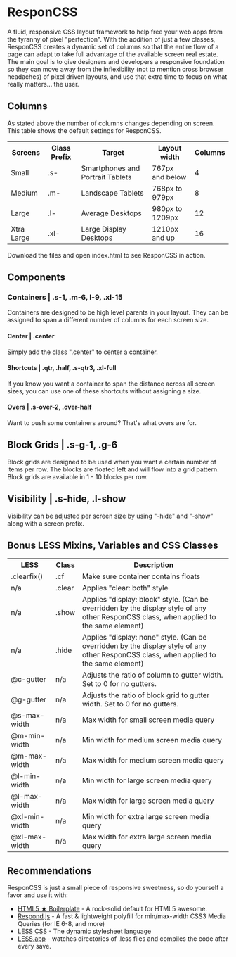 # ResponCSS

A fluid, responsive CSS layout framework to help free your web apps from the tyranny of pixel "perfection". With the addition of just a few classes, ResponCSS creates a dynamic set of columns so that the entire flow of a page can adapt to take full advantage of the available screen real estate. The main goal is to give designers and developers a responsive foundation so they can move away from the inflexibility (not to mention cross browser headaches) of pixel driven layouts, and use that extra time to focus on what really matters... the user.

## Columns

As stated above the number of columns changes depending on screen.  This table shows the default settings for ResponCSS.

<table>
    <tr>
        <th>Screens</th>
        <th>Class Prefix</th>
        <th>Target</th>
        <th>Layout width</th>
        <th>Columns</th>
    </tr>
    <tr>
        <td>Small</td>
        <td>.s-</td>
        <td>Smartphones and Portrait Tablets</td>
        <td>767px and below</td>
        <td>4</td>
    </tr>
    <tr>
        <td>Medium</td>
        <td>.m-</td>
        <td>Landscape Tablets</td>
        <td>768px to 979px</td>
        <td>8</td>
    </tr>
    <tr>
        <td>Large</td>
        <td>.l-</td>
        <td>Average Desktops</td>
        <td>980px to 1209px</td>
        <td>12</td>
    </tr>
    <tr>
        <td>Xtra Large</td>
        <td>.xl-</td>
        <td>Large Display Desktops</td>
        <td>1210px and up</td>
        <td>16</td>
    </tr>
</table>

Download the files and open index.html to see ResponCSS in action.

## Components
### Containers | .s-1, .m-6, l-9, .xl-15
Containers are designed to be high level parents in your layout. They can be assigned to span a different number of columns for each screen size.

#### Center | .center
Simply add the class ".center" to center a container.

#### Shortcuts | .qtr, .half, .s-qtr3, .xl-full   
If you know you want a container to span the distance across all screen sizes, you can use one of these shortcuts without assigning a size.

#### Overs | .s-over-2, .over-half
Want to push some containers around? That's what overs are for.


## Block Grids | .s-g-1, .g-6
Block grids are designed to be used when you want a certain number of items per row.  The blocks are floated left and will flow into a grid pattern.  Block grids are available in 1 - 10 blocks per row.

## Visibility | .s-hide, .l-show
Visibility can be adjusted per screen size by using "-hide" and "-show" along with a screen prefix.

## Bonus LESS Mixins, Variables and CSS Classes
<table class="table table-bordered table-striped">
    <tr>
        <th>LESS</th>
        <th>Class</th>
        <th>Description</th>
    </tr>
    <tr>
        <td>.clearfix()</td>
        <td>.cf</td>
        <td>Make sure container contains floats</td>
    </tr>
    <tr>
        <td>n/a</td>
        <td>.clear</td>
        <td>Applies "clear: both" style</td>
    </tr>
    <tr>
        <td>n/a</td>
        <td>.show</td>
        <td>Applies "display: block" style. (Can be overridden by the display style of any other ResponCSS class, when applied to the same element)</td>
    </tr>
    <tr>
        <td>n/a</td>
        <td>.hide</td>
        <td>Applies "display: none" style. (Can be overridden by the display style of any other ResponCSS class, when applied to the same element)</td>
    </tr>
    <tr>
        <td>@c-gutter</td>
        <td>n/a</td>
        <td>Adjusts the ratio of column to gutter width.  Set to 0 for no gutters.</td>
    </tr>
    <tr>
        <td>@g-gutter</td>
        <td>n/a</td>
        <td>Adjusts the ratio of block grid to gutter width.  Set to 0 for no gutters.</td>
    </tr>
    <tr>
        <td>@s-max-width</td>
        <td>n/a</td>
        <td>Max width for small screen media query</td>
    </tr>
    <tr>
        <td>@m-min-width</td>
        <td>n/a</td>
        <td>Min width for medium screen media query</td>
    </tr>
    <tr>
        <td>@m-max-width</td>
        <td>n/a</td>
        <td>Max width for medium screen media query</td>
    </tr>
    <tr>
        <td>@l-min-width</td>
        <td>n/a</td>
        <td>Min width for large screen media query</td>
    </tr>
    <tr>
        <td>@l-max-width</td>
        <td>n/a</td>
        <td>Max width for large screen media query</td>
    </tr>
    <tr>
        <td>@xl-min-width</td>
        <td>n/a</td>
        <td>Min width for extra large screen media query</td>
    </tr>
    <tr>
        <td>@xl-max-width</td>
        <td>n/a</td>
        <td>Max width for extra large screen media query</td>
    </tr>
</table>


## Recommendations
ResponCSS is just a small piece of responsive sweetness, so do yourself a favor and use it with:

* <a href="http://html5boilerplate.com/">HTML5 ★ Boilerplate</a> - A rock-solid default for HTML5 awesome.
* <a href="http://github.com/scottjehl/Respond">Respond.js</a> - A fast & lightweight polyfill for min/max-width CSS3 Media Queries (for IE 6-8, and more)
* <a href="http://lesscss.org/">LESS CSS</a> - The dynamic stylesheet language
* <a href="http://incident57.com/less/">LESS.app</a> - watches directories of .less files and compiles the code after every save.